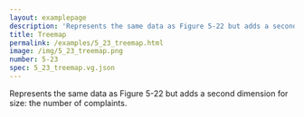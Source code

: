```yaml
---
layout: examplepage
description: 'Represents the same data as Figure 5-22 but adds a second dimension for size: the number of complaints.'
title: Treemap
permalink: /examples/5_23_treemap.html
image: /img/5_23_treemap.png
number: 5-23
spec: 5_23_treemap.vg.json
---
```

Represents the same data as Figure 5-22 but adds a second dimension for size: the number of complaints.

